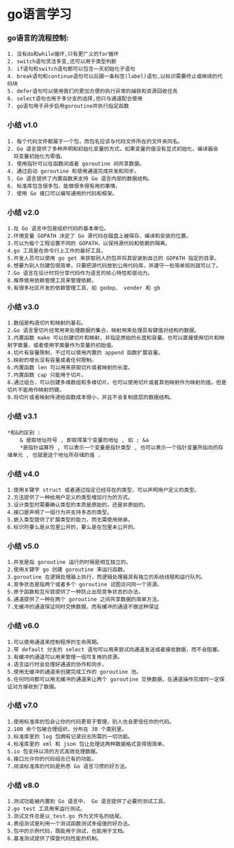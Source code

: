 # go语言学习
### go语言的流程控制:
    1. 没有do和while循环,只有更广义的for循环
    2. switch语句灵活多变,还可以用于类型判断
    3. if语句和switch语句都可以包含一天初始化子语句
    4. break语句和continue语句可以后跟一条标签(label)语句,以标识需要终止或继续的代码块
    5. defer语句可以使用我们的更加方便的执行异常的捕获和资源回收任务
    6. select语句也用于多分支的选择,但只与通道配合使用
    7. go语句用于异步启用goroutine并执行指定函数
### 小结 v1.0
    1. 每个代码文件都属于一个包，而包名应该与代码文件所在的文件夹同名。
    2. Go 语言提供了多种声明和初始化变量的方式。如果变量的值没有显式初始化，编译器会
      将变量初始化为零值。
    3. 使用指针可以在函数间或者 goroutine 间共享数据。
    4. 通过启动 goroutine 和使用通道完成并发和同步。
    5. Go 语言提供了内置函数来支持 Go 语言内部的数据结构。
    6. 标准库包含很多包，能做很多很有用的事情。
    7. 使用 Go 接口可以编写通用的代码和框架。
### 小结 v2.0
    1.在 Go 语言中包是组织代码的基本单位。      
    2.环境变量 GOPATH 决定了 Go 源代码在磁盘上被保存、编译和安装的位置。   
    3.可以为每个工程设置不同的 GOPATH，以保持源代码和依赖的隔离。   
    4.go 工具是在命令行上工作的最好工具。   
    5.开发人员可以使用 go get 来获取别人的包并将其安装到自己的 GOPATH 指定的目录。   
    6.想要为别人创建包很简单，只要把源代码放到公用代码库，并遵守一些简单规则就可以了。   
    7.Go 语言在设计时将分享代码作为语言的核心特性和驱动力。   
    8.推荐使用依赖管理工具来管理依赖。   
    9.有很多社区开发的依赖管理工具，如 godep、 vender 和 gb
### 小结 v3.0
    1.数组是构造切片和映射的基石。
    2.Go 语言里切片经常用来处理数据的集合，映射用来处理具有键值对结构的数据。
    3.内置函数 make 可以创建切片和映射，并指定原始的长度和容量。也可以直接使用切片和映射字面量，或者使用字面量作为变量的初始值。
    4.切片有容量限制，不过可以使用内置的 append 函数扩展容量。
    5.映射的增长没有容量或者任何限制。
    6.内置函数 len 可以用来获取切片或者映射的长度。
    7.内置函数 cap 只能用于切片。
    8.通过组合，可以创建多维数组和多维切片。也可以使用切片或者其他映射作为映射的值。但是切片不能用作映射的键。
    9.将切片或者映射传递给函数成本很小，并且不会复制底层的数据结构。
### 小结 v3.1
    *和&的区别 :
        & 是取地址符号 , 即取得某个变量的地址 , 如 ; &a
        *是指针运算符 , 可以表示一个变量是指针类型 , 也可以表示一个指针变量所指向的存储单元 , 也就是这个地址所存储的值 .
### 小结 v4.0
    1.使用关键字 struct 或者通过指定已经存在的类型，可以声明用户定义的类型。
    2.方法提供了一种给用户定义的类型增加行为的方式。
    3.设计类型时需要确认类型的本质是原始的，还是非原始的。
    4.接口是声明了一组行为并支持多态的类型。
    5.嵌入类型提供了扩展类型的能力，而无需使用继承。
    6.标识符要么是从包里公开的，要么是在包里未公开的。
### 小结 v5.0
    1.并发是指 goroutine 运行的时候是相互独立的。
    2.使用关键字 go 创建 goroutine 来运行函数。
    3.goroutine 在逻辑处理器上执行，而逻辑处理器具有独立的系统线程和运行队列。
    4.竞争状态是指两个或者多个 goroutine 试图访问同一个资源。
    5.原子函数和互斥锁提供了一种防止出现竞争状态的办法。
    6.通道提供了一种在两个 goroutine 之间共享数据的简单方法。
    7.无缓冲的通道保证同时交换数据，而有缓冲的通道不做这种保证 
### 小结 v6.0 
    1.可以使用通道来控制程序的生命周期。
    2.带 default 分支的 select 语句可以用来尝试向通道发送或者接收数据，而不会阻塞。
    3.有缓冲的通道可以用来管理一组可复用的资源。
    4.语言运行时会处理好通道的协作和同步。
    5.使用无缓冲的通道来创建完成工作的 goroutine 池。
    6.任何时间都可以用无缓冲的通道来让两个 goroutine 交换数据，在通道操作完成时一定保证对方接收到了数据。              
### 小结 v7.0
    1.使用标准库的包会让你的代码更易于管理，别人也会更信任你的代码。
    2.100 余个包被合理组织，分布在 38 个类别里。
    3.标准库里的 log 包拥有记录日志所需的一切功能。
    4.标准库里的 xml 和 json 包让处理这两种数据格式变得很简单。
    5.io 包支持以流的方式高效处理数据。
    6.接口允许你的代码组合已有的功能。
    7.阅读标准库的代码是熟悉 Go 语言习惯的好方法。
### 小结 v8.0
    1.测试功能被内置到 Go 语言中， Go 语言提供了必要的测试工具。
    2.go test 工具用来运行测试。
    3.测试文件总是以_test.go 作为文件名的结尾。
    4.表组测试是利用一个测试函数测试多组值的好办法。
    5.包中的示例代码，既能用于测试，也能用于文档。
    6.基准测试提供了探查代码性能的机制。                    